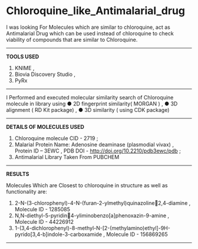 # Chloroquine_like_Antimalarial_drug
I was looking For Molecules which are similar to chloroquine,
act as Antimalarial Drug which can be used instead of chloroquine
to check viability of compounds that are similar to Chloroquine.

************************************************************************************************************************************************************************************************************
**TOOLS USED**

1) KNIME ,
2) Biovia Discovery Studio , 
3) PyRx
   
************************************************************************************************************************************************************************************************************

I Performed and executed molecular similarity search of Chloroquine molecule in library using
● 2D fingerprint similarity( MORGAN ) ,
● 3D alignment ( RD Kit package) ,
● 3D similarity ( using CDK package)

************************************************************************************************************************************************************************************************************
**DETAILS OF MOLECULES USED**
                                                                    
1) Chloroquine molecule CID - 2719 ;
2) Malarial Protein Name:  Adenosine deaminase (plasmodial vivax) ,
     Protein ID – 3EWC ,
       PDB DOI - http://doi.org/10.2210/pdb3ewc/pdb ;
3) Antimalarial Library Taken From PUBCHEM

************************************************************************************************************************************************************************************************************
**RESULTS**

Molecules Which are Closest to chloroquine in structure as well as functionality are:

1) 2-N-(3-chlorophenyl)-4-N-(furan-2-ylmethyl)quinazoline2,4-diamine ,
     Molecule ID - 1285085
2) N,N-diethyl-5-pyridin4-yliminobenzo[a]phenoxazin-9-amine ,
     Molecule ID - 44226912
3) 1-(3,4-dichlorophenyl)-8-methyl-N-[2-(methylamino)ethyl]-9H-pyrido[3,4-b]indole-3-carboxamide ,
     Molecule ID - 156869265

************************************************************************************************************************************************************************************************************
